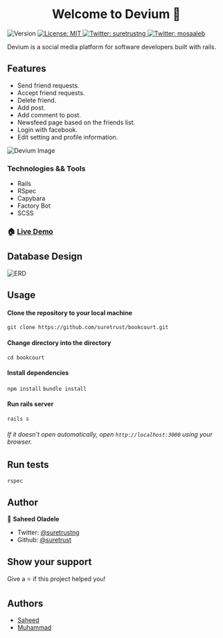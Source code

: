 <h1 align="center">Welcome to Devium 👋</h1>
<p>
  <img alt="Version" src="https://img.shields.io/badge/version-0.1.0-blue.svg?cacheSeconds=2592000" />
  <a href="#" target="_blank">
    <img alt="License: MIT" src="https://img.shields.io/badge/License-MIT-yellow.svg" />
  </a>
  <a href="https://twitter.com/suretrustng" target="_blank">
    <img alt="Twitter: suretrustng" src="https://img.shields.io/twitter/follow/suretrustng.svg?style=social" />
  </a>
    <a href="https://twitter.com/mosaaleb" target="_blank">
    <img alt="Twitter: mosaaleb" src="https://img.shields.io/twitter/follow/suretrustng.svg?style=social" />
  </a>
</p>

Devium is a social media platform for software developers built with rails. 

## Features
- Send friend requests.
- Accept friend requests.
- Delete friend.
- Add post.
- Add comment to post.
- Newsfeed page based on the friends list.
- Login with facebook.
- Edit setting and profile information.

![Devium Image](https://i.ibb.co/smtMY73/Screenshot-2020-01-20-at-09-05-26.png)

### Technologies && Tools

- Rails
- RSpec
- Capybara
- Factory Bot
- SCSS

### 🏠 [Live Demo](https://deviumio.herokuapp.com/)

## Database Design
![ERD](https://raw.githubusercontent.com/suretrust/devium/master/ERD.jpeg)


## Usage
#### Clone the repository to your local machine
`git clone https://github.com/suretrust/bookcourt.git`

#### Change directory into the directory
`cd bookcourt`

#### Install dependencies
`npm install`
`bundle install`

#### Run rails server
`rails s`

###### If it doesn't open automatically, open `http://localhost:3000` using your browser.

## Run tests

```sh
rspec
```

## Author

👤 **Saheed Oladele**

- Twitter: [@suretrustng](https://twitter.com/suretrustng)
- Github: [@suretrust](https://github.com/suretrust)

## Show your support

Give a ⭐️ if this project helped you!

## Authors
- [Saheed](https://github.com/suretrust)
- [Muhammad](https://github.com/mosaaleb)


